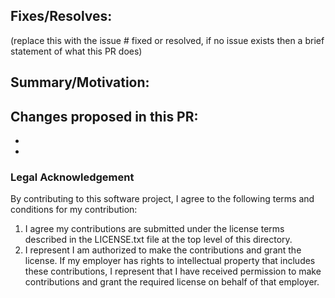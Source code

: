 ## Fixes/Resolves:

(replace this with the issue # fixed or resolved, if no issue exists then a brief statement of what this PR does)

## Summary/Motivation:


## Changes proposed in this PR:
-
-

### Legal Acknowledgement

By contributing to this software project, I agree to the following terms and conditions for my contribution:

1. I agree my contributions are submitted under the license terms described in the LICENSE.txt file at the top level of this directory.
2. I represent I am authorized to make the contributions and grant the license. If my employer has rights to intellectual property that includes these contributions, I represent that I have received permission to make contributions and grant the required license on behalf of that employer.
